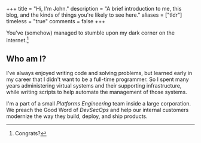 +++
title = "Hi, I'm John."
description = "A brief introduction to me, this blog, and the kinds of things you're likely to see here."
aliases = ["tldr"]
timeless = "true"
comments = false
+++

You've (somehow) managed to stumble upon my dark corner on the internet.[^1]

## Who am I?
I've always enjoyed writing code and solving problems, but learned early in my career that I didn't want to be a full-time programmer. So I spent many years administering virtual systems and their supporting infrastructure, while writing scripts to help automate the management of those systems.


I'm a part of a small *Platforms Engineering* team inside a large corporation. We preach the Good Word of *DevSecOps* and help our internal customers modernize the way they build, deploy, and ship products.

[^1]: Congrats?


